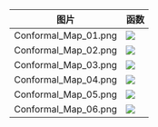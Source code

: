 |图片|函数|
|---|---|
|Conformal_Map_01.png|![](http://latex.codecogs.com/gif.latex?\text{f}\left(&space;z&space;\right)=\arcsin&space;z) |
|Conformal_Map_02.png|![](http://latex.codecogs.com/gif.latex?\text{f}\left(z\right)=\arctan&space;z) |
|Conformal_Map_03.png|![](http://latex.codecogs.com/gif.latex?\text{f}\left(z\right)=\ln&space;z) |
|Conformal_Map_04.png|![](http://latex.codecogs.com/gif.latex?\text{f}\left(z\right)=\frac{z&plus;\text{i}-0.2}{2z&plus;1}) |
|Conformal_Map_05.png|![](http://latex.codecogs.com/gif.latex?\text{f}\left(z\right)={{\left(z&plus;\text{i}-0.2\right)}^{1/3}}) |
|Conformal_Map_06.png|![](http://latex.codecogs.com/gif.latex?\text{if}\left(z\right)=\sin&space;z&plus;\frac{{{\left(z&plus;i-0.2\right)}^{2}}}{3}) |
